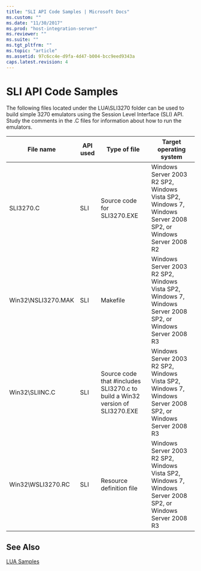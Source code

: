 ```yaml
---
title: "SLI API Code Samples | Microsoft Docs"
ms.custom: ""
ms.date: "11/30/2017"
ms.prod: "host-integration-server"
ms.reviewer: ""
ms.suite: ""
ms.tgt_pltfrm: ""
ms.topic: "article"
ms.assetid: 97c6cc4e-d9fa-4d47-b004-bcc9eed9343a
caps.latest.revision: 4
---
```

# SLI API Code Samples
The following files located under the LUA\SLI3270 folder can be used to build simple 3270 emulators using the Session Level Interface (SLI) API. Study the comments in the .C files for information about how to run the emulators.  
  
|File name|API used|Type of file|Target operating system|  
|---------------|--------------|------------------|-----------------------------|  
|SLI3270.C|SLI|Source code for SLI3270.EXE|Windows Server 2003 R2 SP2, Windows Vista SP2, Windows 7, Windows Server 2008 SP2, or Windows Server 2008 R2|  
|Win32\NSLI3270.MAK|SLI|Makefile|Windows Server 2003 R2 SP2, Windows Vista SP2, Windows 7, Windows Server 2008 SP2, or Windows Server 2008 R3|  
|Win32\SLIINC.C|SLI|Source code that #includes SLI3270.c to build a Win32 version of SLI3270.EXE|Windows Server 2003 R2 SP2, Windows Vista SP2, Windows 7, Windows Server 2008 SP2, or Windows Server 2008 R3|  
|Win32\WSLI3270.RC|SLI|Resource definition file|Windows Server 2003 R2 SP2, Windows Vista SP2, Windows 7, Windows Server 2008 SP2, or Windows Server 2008 R3|  
  
## See Also  
 [LUA Samples](../HIS2010/lua-samples.md)